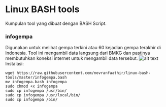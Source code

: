 # Linux BASH tools
Kumpulan tool yang dibuat dengan BASH Script.

### infogempa
Digunakan untuk melihat gempa terkini atau 60 kejadian gempa terakhir di Indonesia. Tool ini mengambil data langsung dari BMKG dan pastinya membutuhkan koneksi internet untuk mengambil data tersebut.
![alt text](https://i.postimg.cc/Hn8NfHZz/Selection-685.png)
Instalasi:
```
wget https://raw.githubusercontent.com/novranfaathir/linux-bash-tools/master/infogempa.bash
mv infogempa.bash infogempa
sudo chmod +x infogempa
sudo cp infogempa /usr/bin/
sudo cp infogempa /usr/local/bin/
sudo cp infogempa /bin/
```
